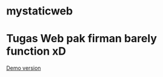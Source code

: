 # mystaticweb
<h1>Tugas Web pak firman barely function xD</h1>

[Demo version](https://novian227.github.io/mystaticweb/)
